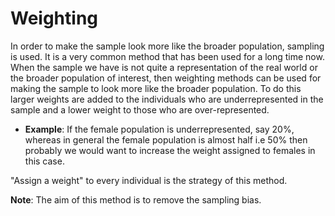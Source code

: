 # Weighting

In order to make the sample look more like the broader population, sampling is used. It is a very common method that has been used for a long time now. When the sample we have is not quite a representation of the real world or the broader population of interest, then weighting methods can be used for making the sample to look more like the broader population. To do this larger weights are added to the individuals who are underrepresented in the sample and a lower weight to those who are over-represented. 

* **Example**: If the female population is underrepresented, say 20%, whereas in general the female population is almost half i.e 50% then probably we would want to increase the weight assigned to females in this case. 

"Assign a weight" to every individual is the strategy of this method.

**Note**: The aim of this method is to remove the sampling bias. 



